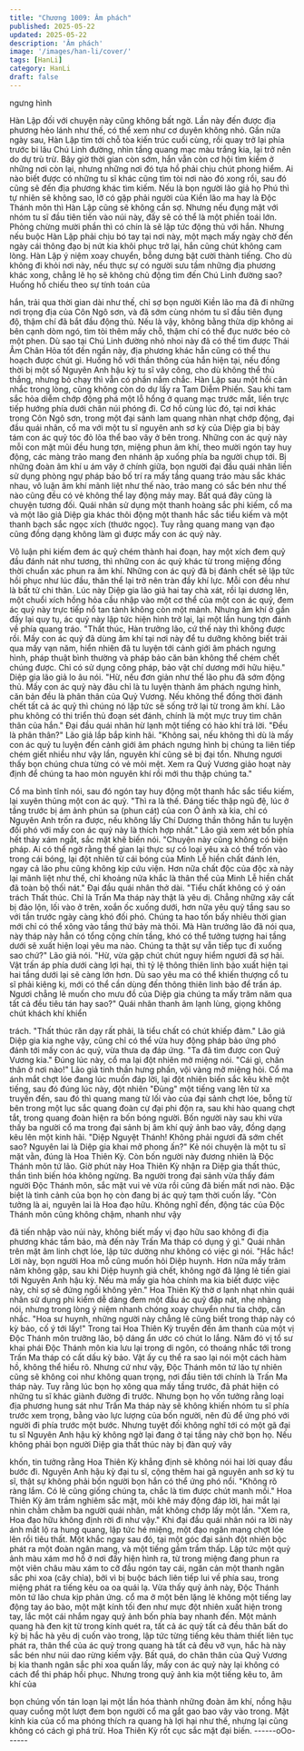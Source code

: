 ```yaml
---
title: "Chương 1009: Âm phách"
published: 2025-05-22
updated: 2025-05-22
description: 'Âm phách'
image: '/images/han-li/cover/'
tags: [HanLi]
category: HanLi
draft: false
---
```


ngưng hình

Hàn Lập đối với chuyện này cũng không bất ngờ. Lần này đến
được địa phương hẻo lánh như thế, có thể xem như cơ duyên
không nhỏ.
Gần nửa ngày sau, Hàn Lập tìm tới chỗ tòa kiến trúc cuối cùng,
rồi quay trở lại phía trước bi lâu Chú Linh đường, nhìn tầng quang
mạc màu trắng kia, lại trở nên do dự trù trừ.
Bây giờ thời gian còn sớm, hắn vẫn còn cơ hội tìm kiếm ở những
nơi còn lại, nhưng những nơi đó tựa hồ phải chịu chút phong
hiểm.
Ai nào biết được có những tu sĩ khác cũng tìm tòi nơi nào đó
xong rồi, sau đó cũng sẽ đến địa phương khác tìm kiếm.
Nếu là bọn người lão giả họ Phú thì tự nhiên sẽ không sao, lỡ có
gặp phải người của Kiền lão ma hay là Độc Thánh môn thì Hàn
Lập cũng sẽ không cần sợ. Nhưng nếu đụng mặt với nhóm tu sĩ
đầu tiên tiến vào núi này, đấy sẽ có thể là một phiền toái lớn.
Phỏng chừng mười phần thì có chín là sẽ lập tức động thủ với
hắn.
Nhưng nếu buộc Hàn Lập phải chịu bó tay tại nơi này, một mạch
mấy ngày chờ đến ngày cái thông đạo bị nứt kia khôi phục trở lại,
hắn cũng chút không cam lòng.
Hàn Lập ý niệm xoay chuyển, bỗng dưng bật cười thành tiếng.
Cho dù không đi khỏi nơi này, nếu thực sự có người sưu tầm
những địa phương khác xong, chẳng lẽ họ sẽ không chủ động tìm
đến Chú Linh đường sao? Huống hồ chiếu theo sự tính toán của

hắn, trải qua thời gian dài như thế, chỉ sợ bọn người Kiền lão ma
đã đi những nơi trọng địa của Côn Ngô sơn, và đã sớm cùng
nhóm tu sĩ đầu tiên đụng độ, thậm chí đã bắt đầu động thủ.
Nếu là vậy, không bằng thừa dịp không ai bên cạnh dòm ngó, tìm
tòi thêm mấy chỗ, thậm chí có thể đục nước béo cò một phen. Dù
sao tại Chú Linh đường nhỏ nhoi này đã có thể tìm được Thái Âm
Chân Hỏa tốt đến ngần này, địa phương khác hẳn cũng có thể thu
hoạch được chút gì.
Huống hồ với thần thông của hắn hiện tại, nếu đồng thời bị một
số Nguyên Anh hậu kỳ tu sĩ vây công, cho dù không thể thủ
thắng, nhưng bỏ chạy thì vẫn có phần nắm chắc.
Hàn Lập sau một hồi cân nhắc trong lòng, cũng không còn do dự
lấy ra Tam Diễm Phiến. Sau khi tam sắc hỏa diễm chớp động phá
một lỗ hổng ở quang mạc trước mắt, liền trực tiếp hướng phía
dưới chân núi phóng đi.
Cơ hồ cùng lúc đó, tại nơi khác trong Côn Ngô sơn, trong một đại
sảnh lam quang nhàn nhạt chớp động, đại đầu quái nhân, cổ ma
với một tu sĩ nguyên anh sơ kỳ của Diệp gia bị bảy tám con ác
quỷ tóc đỏ lõa thể bao vây ở bên trong.
Những con ác quỷ này mỗi con mặt mũi đều hung tợn, miệng
phun âm khí, theo mười ngón tay huy động, các màng trảo mang
đen nhánh ập xuống phía ba người chụp tới.
Bị những đoàn âm khí u ám vây ở chính giữa, bọn người đại đầu
quái nhân liền sử dụng phòng ngự pháp bảo bố trí ra mấy tầng
quang tráo màu sắc khác nhau, vô luận âm khí mãnh liệt như thế
nào, trảo mang có sắc bén như thế nào cũng đều có vẻ không thể
lay động mảy may.
Bất quá đây cũng là chuyện tương đối. Quái nhân sử dụng một
thanh hoàng sắc phi kiếm, cổ ma và một lão giả Diệp gia khác
thôi động một thanh hắc sắc tiểu kiếm và một thanh bạch sắc
ngọc xích (thước ngọc). Tuy rằng quang mang vạn đạo cũng
đồng dạng không làm gì được mấy con ác quỷ này.

Vô luận phi kiếm đem ác quỷ chém thành hai đoạn, hay một xích
đem quỷ đầu đánh nát như tương, thì những con ác quỷ khác từ
trong miệng đồng thời chuẩn xác phun ra âm khí. Những con ác
quỷ đã bị đánh chết sẽ lập tức hồi phục như lúc đầu, thân thể lại
trở nên tràn đầy khí lực. Mỗi con đều như là bất tử chi thân.
Lúc này Diệp gia lão giả hai tay chà xát, rồi lại dương lên, một
chuổi xích hồng hỏa cầu nhập vào một cơ thể của một con ác
quỷ, đem ác quỷ này trực tiếp nổ tan tành không còn một mảnh.
Nhưng âm khí ở gần đấy lại quy tụ, ác quỷ này lập tức hiện hình
trở lại, lại một lần hung tợn đánh về phía quang tráo.
"Thất thúc, Hàn trưởng lão, cứ thế này thì không được rồi. Mấy
con ác quỷ đã dùng âm khí tại nơi này để tu dưỡng không biết trải
qua mấy vạn năm, hiển nhiên đã tu luyện tới cảnh giới âm phách
ngưng hình, pháp thuật bình thường và pháp bảo căn bản không
thể chém chết chúng được. Chỉ có sử dụng công pháp, bảo vật
chí dương mới hữu hiệu."
Diệp gia lão giả lo âu nói.
"Hừ, nếu đơn giản như thế lão phu đã sớm động thủ. Mấy con ác
quỷ này đâu chỉ là tu luyện thành âm phách ngưng hình, căn bản
đều là phân thân của Quỷ Vương. Nếu không thể đồng thời đánh
chết tất cả ác quỷ thì chúng nó lập tức sẽ sống trở lại từ trong âm
khí. Lão phu không có thi triển thủ đoạn sét đánh, chính là một
mực truy tìm chân thân của hắn."
Đại đầu quái nhân hừ lạnh một tiếng có hảo khí trả lời.
"Đều là phân thân?"
Lão giả lắp bắp kinh hãi.
"Không sai, nếu không thì dù là mấy con ác quỷ tu luyện đến cảnh
giới âm phách ngưng hình bị chúng ta liên tiếp chém giết nhiều
như vậy lần, nguyên khí cũng sẽ bị đại tổn. Nhưng ngươi thấy bọn
chúng chưa từng có vẻ mỏi mệt. Xem ra Quỷ Vương giảo hoạt
này định để chúng ta hao mòn nguyên khí rồi mới thu thập chúng
ta."

Cổ ma bình tĩnh nói, sau đó ngón tay huy động một thanh hắc sắc
tiểu kiếm, lại xuyên thủng một con ác quỷ.
"Thì ra là thế. Đáng tiếc thập ngũ đệ, lúc ở tầng trước bị ám ảnh
phún sa (phun cát) của con Ô ảnh xà kia, chỉ có Nguyên Anh trốn
ra được, nếu không lấy Chí Dương thần thông hắn tu luyện đối
phó với mấy con ác quỷ này là thích hợp nhất."
Lão giả xem xét bốn phía hết thảy xám ngắt, sắc mặt khẽ biến
nói.
"Chuyện này cũng không có biện pháp. Ai có thể ngờ rằng thế
gian lại thực sự có loại yêu xà có thể trốn vào trong cái bóng, lại
đột nhiên từ cái bóng của Minh Lễ hiền chất đánh lén, ngay cả lão
phu cũng không kịp cứu viện. Hơn nữa chất độc của độc xà này
lại mãnh liệt như thế, chỉ khoảng nửa khắc là thân thể của Minh
Lễ hiền chất đã toàn bộ thối nát."
Đại đầu quái nhân thở dài.
"Tiểu chất không có ý oán trách Thất thúc. Chỉ là Trấn Ma tháp
này thật là yêu dị. Chẳng những xây cất bị đảo lộn, lối vào ở trên,
xoắn ốc xuống dưới, hơn nữa yêu quỷ tầng sau so với tần trước
ngày càng khó đối phó. Chúng ta hao tốn bấy nhiêu thời gian mới
chỉ có thể xông vào tầng thứ bảy mà thôi. Mà Hàn trưởng lão đã
nói qua, này tháp này hẳn có tổng cộng chín tầng, khó có thể
tưởng tượng hai tầng dưới sẽ xuất hiện loại yêu ma nào. Chúng ta
thật sự vẫn tiếp tục đi xuống sao chứ?"
Lão giả nói.
"Hừ, vừa gặp chút chút nguy hiểm ngươi đã sợ hãi. Vật trấn áp
phía dưới càng lợi hại, thì tỷ lệ thông thiên linh bảo xuất hiện tại
hai tầng dưới lại sẽ càng lớn hơn. Dù sao yêu ma có thể khiến
thượng cổ tu sĩ phải kiêng kị, mới có thể cần dùng đến thông thiên
linh bảo để trấn áp. Ngươi chẳng lẽ muốn cho mưu đồ của Diệp
gia chúng ta mấy trăm năm qua tất cả đều tiêu tán hay sao?"
Quái nhân thanh âm lạnh lùng, giọng không chút khách khí khiển

trách.
"Thất thúc răn dạy rất phải, là tiểu chất có chút khiếp đảm."
Lão giả Diệp gia kia nghe vậy, cũng chỉ có thể vừa huy động pháp
bảo ứng phó đánh tới mấy con ác quỷ, vừa thưa dạ đáp ứng.
"Ta đã tìm được con Quỷ Vương kia."
Đúng lúc này, cổ ma lại đột nhiên mở miệng nói.
"Cái gì, chân thân ở nơi nào!"
Lão giả tinh thần hưng phấn, vội vàng mở miệng hỏi.
Cổ ma ánh mắt chợt lóe đang lúc muốn đáp lời, lại đột nhiên biến
sắc kêu khẽ một tiếng, sau đó đúng lúc này, đột nhiên "Đùng" một
tiếng vang lên từ xa truyền đến, sau đó thì quang mang từ lối vào
của đại sảnh chợt lóe, bỗng từ bên trong một lục sắc quang đoàn
cự đại phi độn ra, sau khi hào quang chợt tắt, trong quang đoàn
hiện ra bốn bóng người.
Bốn người này sau khi vừa thấy ba người cổ ma trong đại sảnh bị
âm khí quỷ ảnh bao vây, đồng dạng kêu lên một kinh hãi.
"Diệp Nguyệt Thánh! Không phải ngươi đã sớm chết sao? Nguyên
lai là Diệp gia khai mở phong ấn?"
Kẻ nói chuyện là một tu sĩ mặt vằn, đúng là Hoa Thiên Kỳ. Còn
bốn người này đương nhiên là Độc Thánh môn tứ lão.
Giờ phút này Hoa Thiên Kỳ nhận ra Diệp gia thất thúc, thần tình
biến hóa không ngừng.
Ba người trong đại sảnh vừa thấy đám người Độc Thánh môn,
sắc mặt vui vẻ vừa rồi cũng đã biến mất nơi nào. Đặc biệt là tình
cảnh của bọn họ còn đang bị ác quỷ tạm thời cuốn lấy.
"Còn tưởng là ai, nguyên lai là Hoa đạo hữu. Không nghĩ đến,
động tác của Độc Thánh môn cũng không chậm, nhanh như vậy

đã tiến nhập vào núi này, không biết mấy vị đạo hữu sao không đi
địa phương khác tầm bảo, mà đến này Trấn Ma tháp có dụng ý
gì."
Quái nhân trên mặt âm linh chợt lóe, lập tức dường như không có
việc gì nói.
"Hắc hắc! Lời này, bọn người Hoa mỗ cũng muốn hỏi Diệp huynh.
Hơn nữa mấy trăm năm không gặp, sau khi Diệp huynh giả chết,
không ngờ đã lặng lẻ tiến giai tới Nguyên Anh hậu kỳ. Nếu mà
mấy gia hỏa chính ma kia biết được việc này, chỉ sợ sẽ đứng ngồi
không yên."
Hoa Thiên Kỳ thờ ơ lạnh nhạt nhìn quái nhân sử dụng phi kiếm
dễ dàng đem một đầu ác quỷ đập nát, nhẹ nhàng nói, nhưng
trong lòng ý niệm nhanh chóng xoay chuyển như tia chớp, cân
nhắc.
"Hoa sư huynh, những người này chẳng lẽ cũng biết trong tháp
này có kỳ bảo, cố ý tới lấy!"
Trong tai Hoa Thiên Kỳ truyền đến âm thanh của một vị Độc
Thánh môn trưởng lão, bộ dáng ẩn ước có chút lo lắng.
Năm đó vị tổ sư khai phái Độc Thánh môn kia lưu lại trong di
ngôn, có thoáng nhắc tới trong Trấn Ma tháp có cất dấu kỳ bảo.
Vật ấy cụ thể ra sao lại nói một cách hàm hồ, không thể hiểu rõ.
Nhưng cứ như vậy, Độc Thánh môn tứ lão tự nhiên cũng sẽ
không coi như không quan trọng, nơi đầu tiên tới chính là Trấn
Ma tháp này.
Tuy rằng lúc bọn họ xông qua mấy tầng trước, đã phát hiện có
những tu sĩ khác giành đường đi trước. Nhưng bọn họ vốn tưởng
rằng loại địa phương hung sát như Trấn Ma tháp này sẽ không
khiến nhóm tu sĩ phía trước xem trọng, bằng vào lực lượng của
bốn người, nên đủ để ứng phó với người đi phía trước một bước.
Nhưng tuyệt đối không nghĩ tới có một gã đại tu sĩ Nguyên Anh
hậu kỳ không ngờ lại đang ở tại tầng này chờ bọn họ.
Nếu không phải bọn người Diệp gia thất thúc này bị đàn quỷ vây

khốn, tin tưởng rằng Hoa Thiên Kỳ khẳng định sẽ không nói hai
lời quay đầu bước đi. Nguyên Anh hậu kỳ đại tu sĩ, cộng thêm hai
gã nguyên anh sơ kỳ tu sĩ, thật sự không phải bốn người bọn hắn
có thể ứng phó nổi.
"Không rõ ràng lắm. Có lẽ cũng giống chúng ta, chắc là tìm được
chút manh mối."
Hoa Thiên Kỳ âm trầm nghiêm sắc mặt, môi khẽ máy động đáp
lời, hai mắt lại nhìn chằm chằm ba người quái nhân, mắt không
chớp lấy một lần.
"Xem ra, Hoa đạo hữu không định rời đi như vậy."
Khi đại đầu quái nhân nói ra lời này ánh mắt lộ ra hung quang, lập
tức hé miệng, một đạo ngân mang chợt lóe lên rồi tiêu thất.
Một khắc ngay sau đó, tại một góc đại sảnh đột nhiên bộc phát ra
một đoàn ngân mang, và một tiếng gầm trầm thấp.
Lập tức một quỷ ảnh màu xám mơ hồ ở nơi đấy hiện hình ra, từ
trong miệng đang phun ra một viên châu màu xám to cỡ đầu ngón
tay cái, ngăn cản một thanh ngân sắc phi xoa (cây chỉa), bởi vì bị
buộc bách liên tiếp lui về phía sau, trong miệng phát ra tiếng kêu
oa oa quái lạ.
Vừa thấy quỷ ảnh này, Độc Thánh môn tứ lão chưa kịp phản ứng.
cổ ma ở một bên lặng lẻ không một tiếng lay động tay áo bào,
một mặt kính tối đen như mực đột nhiên xuất hiện trong tay, lắc
một cái nhắm ngay quỷ ảnh bốn phía bay nhanh đến.
Một mảnh quang hà đen kịt từ trong kính quét ra, tất cả ác quỷ tất
cả đều thân bất do kỷ bị hắc hà yêu dị cuốn vào trong, lập tức
từng tiếng kêu thảm thiết liên tục phát ra, thân thể của ác quỷ
trong quang hà tất cả đều vỡ vụn, hắc hà này sắc bén như núi
dao rừng kiếm vậy.
Bất quá, do chân thân của Quỷ Vương bị kia thanh ngân sắc phi
xoa quấn lấy, mấy con ác quỷ này lại không có cách để thi pháp
hồi phục. Nhưng trong quỷ ảnh kia một tiếng kêu to, âm khí của

bọn chúng vốn tán loạn lại một lần hóa thành những đoàn âm khí,
nồng hậu quay cuồng một lượt đem bọn người cổ ma gắt gao bao
vây vào trong.
Mặt kính kia của cổ ma phóng thích ra quang hà lợi hại như thế,
nhưng lại cũng không có cách gì phá trừ.
Hoa Thiên Kỳ rốt cục sắc mặt đại biến.
------oOo------
